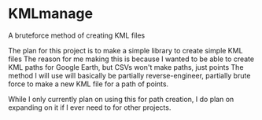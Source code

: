 # KMLmanage
A bruteforce method of creating KML files

The plan for this project is to make a simple library to create simple KML files
The reason for me making this is because I wanted to be able to create KML paths for Google Earth, but CSVs won't make paths, just points
The method I will use will basically be partially reverse-engineer, partially brute force to make a new KML file for a path of points.

While I only currently plan on using this for path creation, I do plan on expanding on it if I ever need to for other projects.
